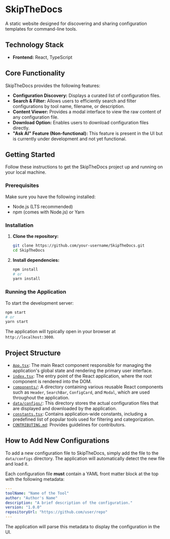# SkipTheDocs

A static website designed for discovering and sharing configuration templates for command-line tools.

## Technology Stack

*   **Frontend:** React, TypeScript

## Core Functionality

SkipTheDocs provides the following features:

*   **Configuration Discovery:** Displays a curated list of configuration files.
*   **Search & Filter:** Allows users to efficiently search and filter configurations by tool name, filename, or description.
*   **Content Viewer:** Provides a modal interface to view the raw content of any configuration file.
*   **Download Option:** Enables users to download configuration files directly.
*   **"Ask AI" Feature (Non-functional):** This feature is present in the UI but is currently under development and not yet functional.

## Getting Started

Follow these instructions to get the SkipTheDocs project up and running on your local machine.

### Prerequisites

Make sure you have the following installed:

*   Node.js (LTS recommended)
*   npm (comes with Node.js) or Yarn

### Installation

1.  **Clone the repository:**

    ```bash
    git clone https://github.com/your-username/SkipTheDocs.git
    cd SkipTheDocs
    ```

2.  **Install dependencies:**

    ```bash
    npm install
    # or
    yarn install
    ```

### Running the Application

To start the development server:

```bash
npm start
# or
yarn start
```

The application will typically open in your browser at `http://localhost:3000`.

## Project Structure

*   [`App.tsx`](App.tsx): The main React component responsible for managing the application's global state and rendering the primary user interface.
*   [`index.tsx`](index.tsx): The entry point of the React application, where the root component is rendered into the DOM.
*   [`components/`](components/): A directory containing various reusable React components such as `Header`, `SearchBar`, `ConfigCard`, and `Modal`, which are used throughout the application.
*   [`data/configs/`](data/configs/): This directory stores the actual configuration files that are displayed and downloaded by the application.
*   [`constants.tsx`](constants.tsx): Contains application-wide constants, including a predefined list of popular tools used for filtering and categorization.
*   [`CONTRIBUTING.md`](CONTRIBUTING.md): Provides guidelines for contributors.

## How to Add New Configurations

To add a new configuration file to SkipTheDocs, simply add the file to the `data/configs` directory. The application will automatically detect the new file and load it.

Each configuration file **must** contain a YAML front matter block at the top with the following metadata:

```yaml
---
toolName: "Name of the Tool"
author: "Author's Name"
description: "A brief description of the configuration."
version: "1.0.0"
repositoryUrl: "https://github.com/user/repo"
---
```

The application will parse this metadata to display the configuration in the UI.
